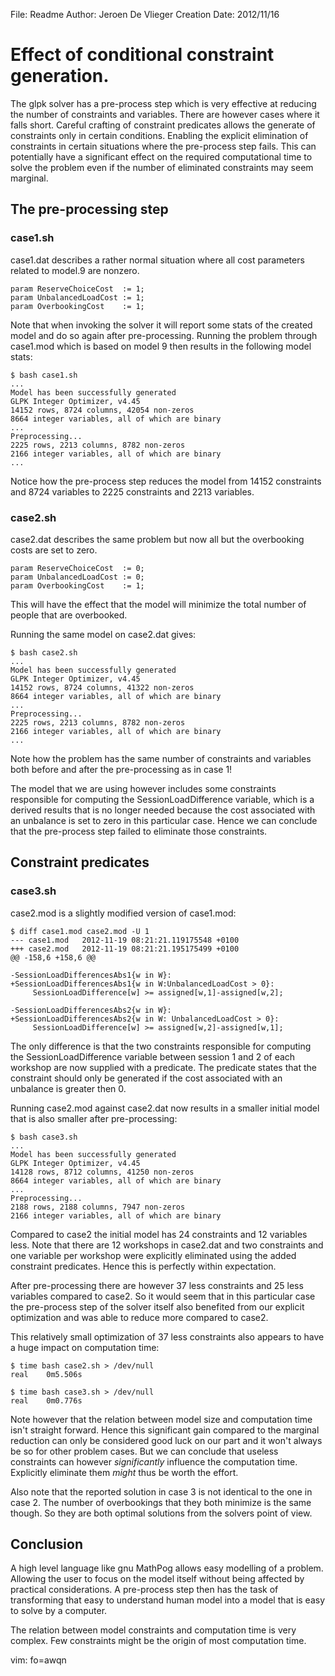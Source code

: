 File: Readme
Author: Jeroen De Vlieger
Creation Date: 2012/11/16

# Effect of conditional constraint generation.

The glpk solver has a pre-process step which is very effective at 
reducing the number of constraints and variables. There are however 
cases where it falls short. Careful crafting of constraint predicates 
allows the generate of constraints only in certain conditions.  Enabling 
the explicit elimination of constraints in certain situations where the 
pre-process step fails. This can potentially have a significant effect 
on the required computational time to solve the problem even if the 
number of eliminated constraints may seem marginal.

## The pre-processing step

### case1.sh

case1.dat describes a rather normal situation where all cost parameters 
related to model.9 are nonzero.

    param ReserveChoiceCost  := 1;
    param UnbalancedLoadCost := 1;
    param OverbookingCost 	 := 1;

Note that when invoking the solver it will report some stats of the 
created model and do so again after pre-processing. Running the problem 
through  case1.mod which is based on model 9 then results in the 
following model stats:

    $ bash case1.sh
    ...
    Model has been successfully generated
    GLPK Integer Optimizer, v4.45
    14152 rows, 8724 columns, 42054 non-zeros
    8664 integer variables, all of which are binary
    ...
    Preprocessing...
    2225 rows, 2213 columns, 8782 non-zeros
    2166 integer variables, all of which are binary
    ...
        
Notice how the pre-process step reduces the model from 14152 constraints 
and 8724 variables to 2225 constraints and 2213 variables.

### case2.sh

case2.dat describes the same problem but now all but the overbooking 
costs are set to zero.

    param ReserveChoiceCost  := 0;
    param UnbalancedLoadCost := 0;
    param OverbookingCost 	 := 1;

This will have the effect that the model will minimize the total number 
of people that are overbooked.

Running the same model on case2.dat gives:

    $ bash case2.sh
    ...
    Model has been successfully generated
    GLPK Integer Optimizer, v4.45
    14152 rows, 8724 columns, 41322 non-zeros
    8664 integer variables, all of which are binary
    ...
    Preprocessing...
    2225 rows, 2213 columns, 8782 non-zeros
    2166 integer variables, all of which are binary
    ...

Note how the problem has the same number of constraints and variables 
both before and after the pre-processing as in case 1!

The model that we are using however includes some constraints 
responsible for computing the SessionLoadDifference variable, which is a 
derived results that is no longer needed because the cost associated 
with an unbalance is set to zero in this particular case. Hence we can 
conclude that the pre-process step failed to eliminate those 
constraints.


## Constraint predicates

### case3.sh

case2.mod is a slightly modified version of case1.mod:
  
    $ diff case1.mod case2.mod -U 1
    --- case1.mod	2012-11-19 08:21:21.119175548 +0100
    +++ case2.mod	2012-11-19 08:21:21.195175499 +0100
    @@ -158,6 +158,6 @@
     
    -SessionLoadDifferencesAbs1{w in W}:
    +SessionLoadDifferencesAbs1{w in W:UnbalancedLoadCost > 0}:
         SessionLoadDifference[w] >= assigned[w,1]-assigned[w,2];
     
    -SessionLoadDifferencesAbs2{w in W}:
    +SessionLoadDifferencesAbs2{w in W: UnbalancedLoadCost > 0}:
         SessionLoadDifference[w] >= assigned[w,2]-assigned[w,1];

The only difference is that the two constraints responsible for 
computing the SessionLoadDifference variable between session 1 and 2 of 
each workshop are now supplied with a predicate. The predicate states 
that the constraint should only be generated if the cost associated with 
an unbalance is greater then 0.

Running case2.mod against case2.dat now results in a smaller initial 
model that is also smaller after pre-processing:

    $ bash case3.sh
    ...
    Model has been successfully generated
    GLPK Integer Optimizer, v4.45
    14128 rows, 8712 columns, 41250 non-zeros
    8664 integer variables, all of which are binary
    ...
    Preprocessing...
    2188 rows, 2188 columns, 7947 non-zeros
    2166 integer variables, all of which are binary

Compared to case2 the initial model has 24 constraints and 12 variables 
less. Note that there are 12 workshops in case2.dat and two constraints 
and one variable per workshop were explicitly eliminated using the added 
constraint predicates. Hence this is perfectly within expectation.

After pre-processing there are however 37 less constraints and 25 less 
variables compared to case2. So it would seem that in this particular 
case the pre-process step of the solver itself also benefited from our 
explicit optimization and was able to reduce more compared to case2.

This relatively small optimization of 37 less constraints also appears 
to have a huge impact on computation time:

    $ time bash case2.sh > /dev/null
    real	0m5.506s

    $ time bash case3.sh > /dev/null
    real	0m0.776s

Note however that the relation between model size and computation time 
isn't straight forward. Hence this significant gain compared to the 
marginal reduction can only be considered good luck on our part and it 
won't always be so for other problem cases. But we can conclude that 
useless constraints can however *significantly* influence the 
computation time. Explicitly eliminate them *might* thus be worth the 
effort.

Also note that the reported solution in case 3 is not identical to the 
one in case 2. The number of overbookings that they both minimize is the 
same though. So they are both optimal solutions from the solvers point 
of view.

## Conclusion


A high level language like gnu MathPog allows easy modelling of a 
problem. Allowing the user to focus on the model itself without being 
affected by practical considerations. A pre-process step then has the 
task of transforming that easy to understand human model into a model 
that is easy to solve by a computer.

The relation between model constraints and computation time is very 
complex. Few constraints might be the origin of most computation time.  




 vim: fo=awqn
